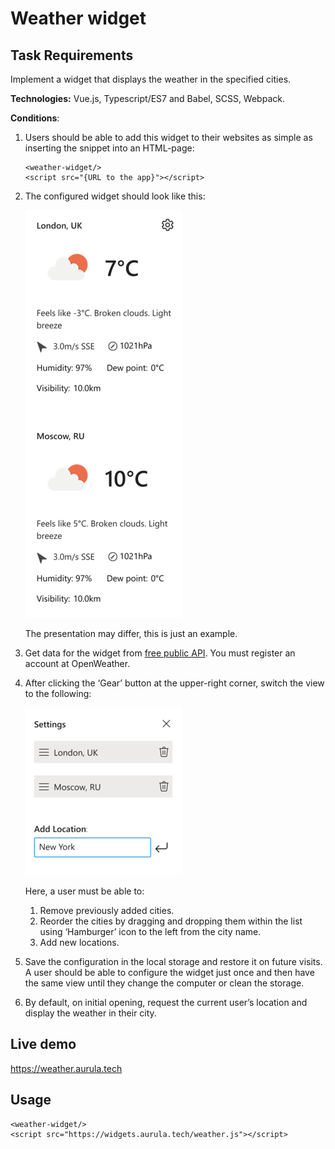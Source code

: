 # Weather widget

## Task Requirements
Implement a widget that displays the weather in the specified cities.

**Technologies:** Vue.js, Typescript/ES7 and Babel, SCSS, Webpack.

**Conditions**:

1. Users should be able to add this widget to their websites as simple as inserting the snippet into an HTML-page:
    
   ```
   <weather-widget/>
   <script src="{URL to the app}"></script>
   ```
2. The configured widget should look like this:

    ![](./images/main.png)

    The presentation may differ, this is just an example.

3. Get data for the widget from [free public API](https://openweathermap.org/current). You must register an account at OpenWeather.

4. After clicking the ‘Gear’ button at the upper-right corner, switch the view to the following:

    ![](./images/settings.png)
    
     Here, a user must be able to:
    
     1. Remove previously added cities.
     2. Reorder the cities by dragging and dropping them within the list using ‘Hamburger’ icon to the left from the city name.
     3. Add new locations.
     
     
5. Save the configuration in the local storage and restore it on future visits. A user should be able to configure the widget just once and then have the same view until they change the computer or clean the storage.

6. By default, on initial opening, request the current user’s location and display the weather in their city.

## Live demo
https://weather.aurula.tech

## Usage
```
<weather-widget/>
<script src="https://widgets.aurula.tech/weather.js"></script>
```
